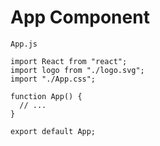 # App Component

`App.js`
```
import React from "react";
import logo from "./logo.svg";
import "./App.css";

function App() {
  // ...
}

export default App;
```